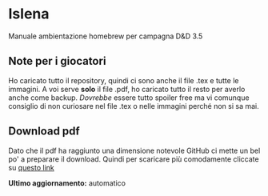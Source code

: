 # Islena
Manuale ambientazione homebrew per campagna D&amp;D 3.5

##  Note per i giocatori
Ho caricato tutto il repository, quindi ci sono anche il file .tex e tutte le immagini. 
A voi serve **solo** il file .pdf, ho caricato tutto il resto per averlo anche come backup.
_Dovrebbe_ essere tutto spoiler free ma vi comunque consiglio di non curiosare nel file .tex o nelle immagini perché non si sa mai.

## Download pdf
Dato che il pdf ha raggiunto una dimensione notevole GitHub ci mette un bel po' a preparare il download.
Quindi per scaricare più comodamente cliccate su [questo link](https://media.githubusercontent.com/media/Emipano/Islena-Ambientazione-DnD/main/Guida%20all%27ambientazione%20di%20Islena.pdf)

**Ultimo aggiornamento:** automatico
